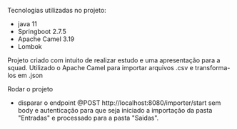 Tecnologias utilizadas no projeto:
- java 11
- Springboot 2.7.5 
- Apache Camel 3.19
- Lombok

Projeto criado com intuito de realizar estudo e uma apresentação para a squad.
Utilizado o Apache Camel para importar arquivos .csv e transforma-los em .json

Rodar o projeto
- disparar o endpoint @POST http://localhost:8080/importer/start sem body e autenticação 
para que seja iniciado a importação da pasta "Entradas" e processado para a pasta "Saidas". 